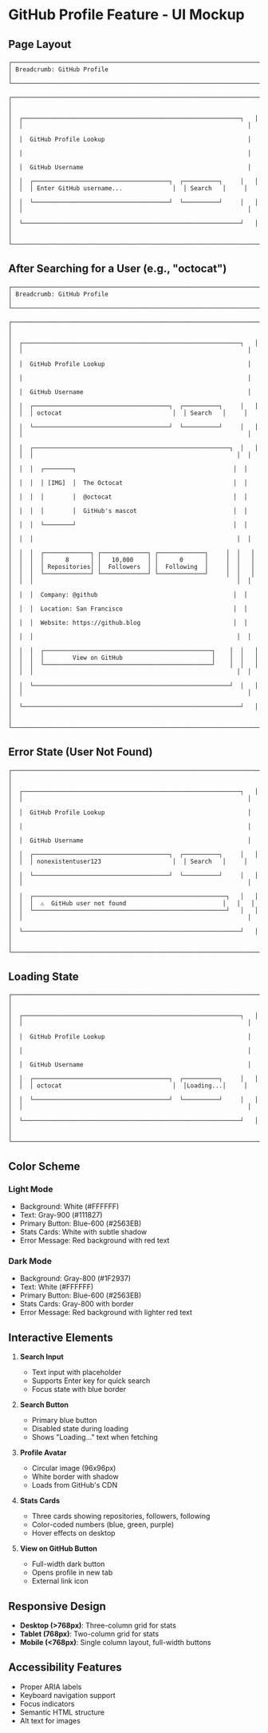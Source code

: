 # GitHub Profile Feature - UI Mockup

## Page Layout

```
┌─────────────────────────────────────────────────────────────────────┐
│ Breadcrumb: GitHub Profile                                          │
└─────────────────────────────────────────────────────────────────────┘

┌─────────────────────────────────────────────────────────────────────┐
│                                                                       │
│  ┌─────────────────────────────────────────────────────────────┐   │
│  │                                                               │   │
│  │  GitHub Profile Lookup                                        │   │
│  │                                                               │   │
│  │  GitHub Username                                              │   │
│  │  ┌──────────────────────────────────────┐  ┌──────────┐     │   │
│  │  │ Enter GitHub username...              │  │ Search   │     │   │
│  │  └──────────────────────────────────────┘  └──────────┘     │   │
│  │                                                               │   │
│  └─────────────────────────────────────────────────────────────┘   │
│                                                                       │
└─────────────────────────────────────────────────────────────────────┘
```

## After Searching for a User (e.g., "octocat")

```
┌─────────────────────────────────────────────────────────────────────┐
│ Breadcrumb: GitHub Profile                                          │
└─────────────────────────────────────────────────────────────────────┘

┌─────────────────────────────────────────────────────────────────────┐
│                                                                       │
│  ┌─────────────────────────────────────────────────────────────┐   │
│  │                                                               │   │
│  │  GitHub Profile Lookup                                        │   │
│  │                                                               │   │
│  │  GitHub Username                                              │   │
│  │  ┌──────────────────────────────────────┐  ┌──────────┐     │   │
│  │  │ octocat                               │  │ Search   │     │   │
│  │  └──────────────────────────────────────┘  └──────────┘     │   │
│  │                                                               │   │
│  │  ┌───────────────────────────────────────────────────────┐  │   │
│  │  │                                                         │  │   │
│  │  │  ┌────────┐                                            │  │   │
│  │  │  │ [IMG]  │  The Octocat                               │  │   │
│  │  │  │        │  @octocat                                  │  │   │
│  │  │  │        │  GitHub's mascot                           │  │   │
│  │  │  └────────┘                                            │  │   │
│  │  │                                                         │  │   │
│  │  │  ┌─────────────┐ ┌─────────────┐ ┌─────────────┐     │  │   │
│  │  │  │      8      │ │   10,000    │ │      0      │     │  │   │
│  │  │  │ Repositories│ │  Followers  │ │  Following  │     │  │   │
│  │  │  └─────────────┘ └─────────────┘ └─────────────┘     │  │   │
│  │  │                                                         │  │   │
│  │  │  Company: @github                                      │  │   │
│  │  │  Location: San Francisco                               │  │   │
│  │  │  Website: https://github.blog                          │  │   │
│  │  │                                                         │  │   │
│  │  │  ┌───────────────────────────────────────────────┐    │  │   │
│  │  │  │        View on GitHub                         │    │  │   │
│  │  │  └───────────────────────────────────────────────┘    │  │   │
│  │  │                                                         │  │   │
│  │  └───────────────────────────────────────────────────────┘  │   │
│  │                                                               │   │
│  └─────────────────────────────────────────────────────────────┘   │
│                                                                       │
└─────────────────────────────────────────────────────────────────────┘
```

## Error State (User Not Found)

```
┌─────────────────────────────────────────────────────────────────────┐
│                                                                       │
│  ┌─────────────────────────────────────────────────────────────┐   │
│  │                                                               │   │
│  │  GitHub Profile Lookup                                        │   │
│  │                                                               │   │
│  │  GitHub Username                                              │   │
│  │  ┌──────────────────────────────────────┐  ┌──────────┐     │   │
│  │  │ nonexistentuser123                    │  │ Search   │     │   │
│  │  └──────────────────────────────────────┘  └──────────┘     │   │
│  │                                                               │   │
│  │  ┌──────────────────────────────────────────────────────┐   │   │
│  │  │  ⚠️  GitHub user not found                           │   │   │
│  │  └──────────────────────────────────────────────────────┘   │   │
│  │                                                               │   │
│  └─────────────────────────────────────────────────────────────┘   │
│                                                                       │
└─────────────────────────────────────────────────────────────────────┘
```

## Loading State

```
┌─────────────────────────────────────────────────────────────────────┐
│                                                                       │
│  ┌─────────────────────────────────────────────────────────────┐   │
│  │                                                               │   │
│  │  GitHub Profile Lookup                                        │   │
│  │                                                               │   │
│  │  GitHub Username                                              │   │
│  │  ┌──────────────────────────────────────┐  ┌──────────┐     │   │
│  │  │ octocat                               │  │Loading...│     │   │
│  │  └──────────────────────────────────────┘  └──────────┘     │   │
│  │                                                               │   │
│  └─────────────────────────────────────────────────────────────┘   │
│                                                                       │
└─────────────────────────────────────────────────────────────────────┘
```

## Color Scheme

### Light Mode
- Background: White (#FFFFFF)
- Text: Gray-900 (#111827)
- Primary Button: Blue-600 (#2563EB)
- Stats Cards: White with subtle shadow
- Error Message: Red background with red text

### Dark Mode
- Background: Gray-800 (#1F2937)
- Text: White (#FFFFFF)
- Primary Button: Blue-600 (#2563EB)
- Stats Cards: Gray-800 with border
- Error Message: Red background with lighter red text

## Interactive Elements

1. **Search Input**
   - Text input with placeholder
   - Supports Enter key for quick search
   - Focus state with blue border

2. **Search Button**
   - Primary blue button
   - Disabled state during loading
   - Shows "Loading..." text when fetching

3. **Profile Avatar**
   - Circular image (96x96px)
   - White border with shadow
   - Loads from GitHub's CDN

4. **Stats Cards**
   - Three cards showing repositories, followers, following
   - Color-coded numbers (blue, green, purple)
   - Hover effects on desktop

5. **View on GitHub Button**
   - Full-width dark button
   - Opens profile in new tab
   - External link icon

## Responsive Design

- **Desktop (>768px)**: Three-column grid for stats
- **Tablet (768px)**: Two-column grid for stats
- **Mobile (<768px)**: Single column layout, full-width buttons

## Accessibility Features

- Proper ARIA labels
- Keyboard navigation support
- Focus indicators
- Semantic HTML structure
- Alt text for images

